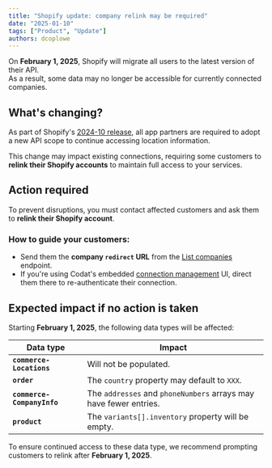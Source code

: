 ```yaml
---
title: "Shopify update: company relink may be required"
date: "2025-01-10"
tags: ["Product", "Update"]
authors: dcoplowe
---
```


On **February 1, 2025**, Shopify will migrate all users to the latest version of their API.  
As a result, some data may no longer be accessible for currently connected companies.

<!--truncate-->

## What's changing?

As part of Shopify's [2024-10 release](https://shopify.dev/docs/api/release-notes/2024-10#breaking-changes), all app partners are required to adopt a new API scope to continue accessing location information.  

This change may impact existing connections, requiring some customers to **relink their Shopify accounts** to maintain full access to your services.

## Action required

To prevent disruptions, you must contact affected customers and ask them to **relink their Shopify account**.  

### How to guide your customers:
- Send them the **company `redirect` URL** from the [List companies](/platform-api#/operations/list-companies) endpoint.  
- If you're using Codat's embedded [connection management](/auth-flow/optimize/connection-management) UI, direct them there to re-authenticate their connection.

## Expected impact if no action is taken

Starting **February 1, 2025**, the following data types will be affected:  

| Data type                  | Impact |
|----------------------------|--------|
| **`commerce-Locations`**   | Will not be populated. |
| **`order`**                | The `country` property may default to `XXX`. |
| **`commerce-CompanyInfo`** | The `addresses` and `phoneNumbers` arrays may have fewer entries. |
| **`product`**              | The `variants[].inventory` property will be empty. |

To ensure continued access to these data type, we recommend prompting customers to relink after **February 1, 2025**.